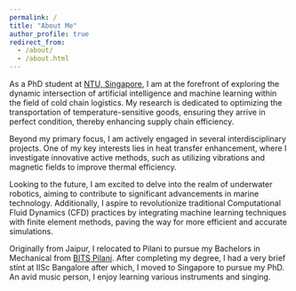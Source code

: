 ```yaml
---
permalink: /
title: "About Me"
author_profile: true
redirect_from: 
  - /about/
  - /about.html
---
```


As a PhD student at [NTU, Singapore](https://www.ntu.edu.sg/), I am at the forefront of exploring the dynamic intersection of artificial intelligence and machine learning within the field of cold chain logistics. My research is dedicated to optimizing the transportation of temperature-sensitive goods, ensuring they arrive in perfect condition, thereby enhancing supply chain efficiency.

Beyond my primary focus, I am actively engaged in several interdisciplinary projects. One of my key interests lies in heat transfer enhancement, where I investigate innovative active methods, such as utilizing vibrations and magnetic fields to improve thermal efficiency.

Looking to the future, I am excited to delve into the realm of underwater robotics, aiming to contribute to significant advancements in marine technology. Additionally, I aspire to revolutionize traditional Computational Fluid Dynamics (CFD) practices by integrating machine learning techniques with finite element methods, paving the way for more efficient and accurate simulations.

Originally from Jaipur, I relocated to Pilani to pursue my Bachelors in Mechanical from [BITS Pilani](https://www.bits-pilani.ac.in/). After completing my degree, I had a very brief stint at IISc Bangalore after which, I moved to Singapore to pursue my PhD. An avid music person, I enjoy learning various instruments and singing.
